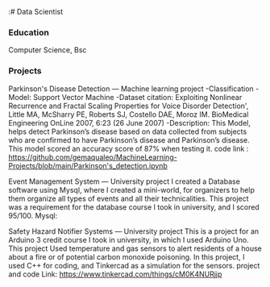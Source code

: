 :# Data Scientist

### Education
Computer Science, Bsc

### Projects 
Parkinson's Disease Detection — Machine learning project
-Classification 
-Model:  Support Vector Machine
-Dataset citation: Exploiting Nonlinear Recurrence and Fractal Scaling Properties
for Voice Disorder Detection', Little MA, McSharry PE, Roberts SJ, Costello DAE, Moroz IM.
BioMedical Engineering OnLine 2007, 6:23 (26 June 2007)
-Description: This Model, helps detect Parkinson’s disease based on data collected 
from subjects who are confirmed to have Parkinson’s disease and Parkinson’s disease. 
This model scored an accuracy score of 87% when testing it.
code link : https://github.com/gemaqualeo/MachineLearning-Projects/blob/main/Parkinson's_detection.ipynb

Event Management System  — University project
I created a Database software using Mysql,  where I created a mini-world, 
for organizers to help them organize all types of events and all their technicalities.
This project was a requirement for the database course I took in university, and I scored 95/100.
Mysql:

Safety Hazard Notifier Systems — University project
This is a project for an Arduino  3 credit course I took in university,
in which I used Arduino Uno. This project Used temperature and gas sensors
to alert residents of a house about a fire or of potential carbon monoxide poisoning.
In this project, I used C++ for coding, and Tinkercad as a simulation for the sensors.
project and code Link: https://www.tinkercad.com/things/cM0K4NURjjp
